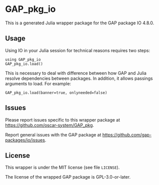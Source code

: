 # GAP_pkg_io

This is a generated Julia wrapper package for the GAP package IO 4.8.0.

## Usage

Using IO in your Julia session for technical reasons requires two steps:

    using GAP_pkg_io
    GAP_pkg_io.load()

This is necessary to deal with difference between how GAP and Julia
resolve dependencies between packages. In addition, it allows passings
arguments to load. For example:

    GAP_pkg_io.load(banner=true, onlyneeded=false)

## Issues

Please report issues specific to this wrapper package at <https://github.com/oscar-system/GAP_pkg>.

Report general issues with the GAP package at <https://github.com/gap-packages/io/issues>.

## License

This wrapper is under the MIT license (see file `LICENSE`).

The license of the wrapped GAP package is GPL-3.0-or-later.
